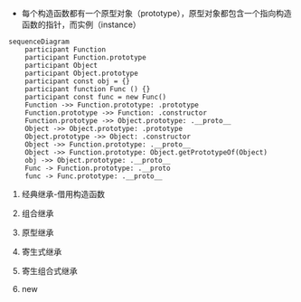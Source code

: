 - 每个构造函数都有一个原型对象（prototype），原型对象都包含一个指向构造函数的指针，而实例（instance）

```mermaid
sequenceDiagram
    participant Function
    participant Function.prototype
    participant Object
    participant Object.prototype
    participant const obj = {}
    participant function Func () {}
    participant const func = new Func()
    Function ->> Function.prototype: .prototype
    Function.prototype ->> Function: .constructor
    Function.prototype ->> Object.prototype: .__proto__
    Object ->> Object.prototype: .prototype
    Object.prototype ->> Object: .constructor
    Object ->> Function.prototype: .__proto__
    Object ->> Function.prototype: Object.getPrototypeOf(Object)
    obj ->> Object.prototype: .__proto__
    Func -> Function.prototype: .__proto
    func -> Func.prototype: .__proto__

```

1. 经典继承-借用构造函数

2. 组合继承
3. 原型继承
4. 寄生式继承
5. 寄生组合式继承
6. new